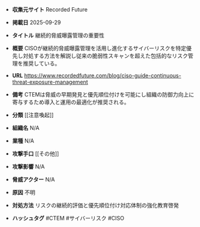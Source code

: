 - **収集元サイト**
Recorded Future

- **掲載日**
2025-09-29

- **タイトル**
継続的脅威曝露管理の重要性

- **概要**
CISOが継続的脅威曝露管理を活用し進化するサイバーリスクを特定優先し対処する方法を解説し従来の脆弱性スキャンを超えた包括的なリスク管理を推奨している。

- **URL**
https://www.recordedfuture.com/blog/ciso-guide-continuous-threat-exposure-management

- **備考**
CTEMは脅威の早期発見と優先順位付けを可能にし組織の防御力向上に寄与するため導入と運用の最適化が推奨される。

- **分類**
[[注意喚起]]

- **組織名**
N/A

- **業種**
N/A

- **攻撃手口**
[[その他]]

- **攻撃影響**
N/A

- **脅威アクター**
N/A

- **原因**
不明

- **対処方法**
リスクの継続的評価と優先順位付け対応体制の強化教育啓発

- **ハッシュタグ**
#CTEM #サイバーリスク #CISO
